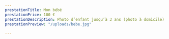 ```yaml
---
prestationTitle: Mon bébé
prestationPrice: 100 €
prestationDescription: Photo d’enfant jusqu’à 3 ans (photo à domicile).
prestationPreview: "/uploads/bebe.jpg"

---
```

